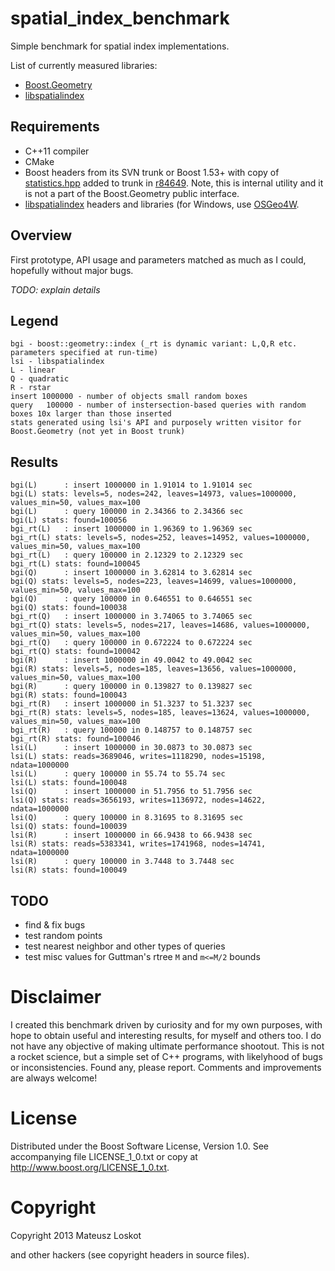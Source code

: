 spatial_index_benchmark
=======================

Simple benchmark for spatial index implementations.

List of currently measured libraries:
* [Boost.Geometry](http://www.boost.org/libs/geometry/)
* [libspatialindex](http://libspatialindex.github.io)

Requirements
------------

* C++11 compiler
* CMake
* Boost headers from its SVN trunk or Boost 1.53+ with copy of [statistics.hpp](https://gist.github.com/mloskot/5715329)
added to trunk in [r84649](https://svn.boost.org/trac/boost/changeset/84649).
Note, this is internal utility and it is not a part of the Boost.Geometry public interface.
* [libspatialindex](https://github.com/libspatialindex/libspatialindex) headers and libraries
(for Windows, use [OSGeo4W](http://trac.osgeo.org/osgeo4w/).

Overview
--------

First prototype, API usage and parameters matched as much as I could, hopefully without major bugs.

*TODO: explain details*

Legend
------

```
bgi - boost::geometry::index (_rt is dynamic variant: L,Q,R etc. parameters specified at run-time)
lsi - libspatialindex
L - linear
Q - quadratic
R - rstar
insert 1000000 - number of objects small random boxes
query   100000 - number of instersection-based queries with random boxes 10x larger than those inserted
stats generated using lsi's API and purposely written visitor for Boost.Geometry (not yet in Boost trunk)
```

Results
------

```
bgi(L)      : insert 1000000 in 1.91014 to 1.91014 sec
bgi(L) stats: levels=5, nodes=242, leaves=14973, values=1000000, values_min=50, values_max=100
bgi(L)      : query 100000 in 2.34366 to 2.34366 sec
bgi(L) stats: found=100056
bgi_rt(L)   : insert 1000000 in 1.96369 to 1.96369 sec
bgi_rt(L) stats: levels=5, nodes=252, leaves=14952, values=1000000, values_min=50, values_max=100
bgi_rt(L)   : query 100000 in 2.12329 to 2.12329 sec
bgi_rt(L) stats: found=100045
bgi(Q)      : insert 1000000 in 3.62814 to 3.62814 sec
bgi(Q) stats: levels=5, nodes=223, leaves=14699, values=1000000, values_min=50, values_max=100
bgi(Q)      : query 100000 in 0.646551 to 0.646551 sec
bgi(Q) stats: found=100038
bgi_rt(Q)   : insert 1000000 in 3.74065 to 3.74065 sec
bgi_rt(Q) stats: levels=5, nodes=217, leaves=14686, values=1000000, values_min=50, values_max=100
bgi_rt(Q)   : query 100000 in 0.672224 to 0.672224 sec
bgi_rt(Q) stats: found=100042
bgi(R)      : insert 1000000 in 49.0042 to 49.0042 sec
bgi(R) stats: levels=5, nodes=185, leaves=13656, values=1000000, values_min=50, values_max=100
bgi(R)      : query 100000 in 0.139827 to 0.139827 sec
bgi(R) stats: found=100043
bgi_rt(R)   : insert 1000000 in 51.3237 to 51.3237 sec
bgi_rt(R) stats: levels=5, nodes=185, leaves=13624, values=1000000, values_min=50, values_max=100
bgi_rt(R)   : query 100000 in 0.148757 to 0.148757 sec
bgi_rt(R) stats: found=100046
lsi(L)      : insert 1000000 in 30.0873 to 30.0873 sec
lsi(L) stats: reads=3689046, writes=1118290, nodes=15198, ndata=1000000
lsi(L)      : query 100000 in 55.74 to 55.74 sec
lsi(L) stats: found=100048
lsi(Q)      : insert 1000000 in 51.7956 to 51.7956 sec
lsi(Q) stats: reads=3656193, writes=1136972, nodes=14622, ndata=1000000
lsi(Q)      : query 100000 in 8.31695 to 8.31695 sec
lsi(Q) stats: found=100039
lsi(R)      : insert 1000000 in 66.9438 to 66.9438 sec
lsi(R) stats: reads=5383341, writes=1741968, nodes=14741, ndata=1000000
lsi(R)      : query 100000 in 3.7448 to 3.7448 sec
lsi(R) stats: found=100049
```

TODO
----

* find & fix bugs
* test random points
* test nearest neighbor and other types of queries
* test misc values for Guttman's rtree ```M``` and ```m<=M/2``` bounds

Disclaimer
==========

I created this benchmark driven by curiosity and for my own purposes, with hope to 
obtain useful and interesting results, for myself and others too.
I do not have any objective of making ultimate performance shootout.
This is not a rocket science, but a simple set of C++ programs, with likelyhood
of bugs or inconsistencies. Found any, please report. Comments and improvements
are always welcome!

License
=======

Distributed under the Boost Software License, Version 1.0.
See accompanying file LICENSE_1_0.txt or copy at 
http://www.boost.org/LICENSE_1_0.txt.

Copyright
=========

Copyright 2013 Mateusz Loskot <mateusz at loskot dot net>

and other hackers (see copyright headers in source files).
